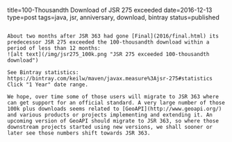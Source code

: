 title=100-Thousandth Download of JSR 275 exceeded
date=2016-12-13
type=post
tags=java, jsr, anniversary, download, bintray
status=published
~~~~~~

About two months after JSR 363 had gone [Final](2016/final.html) its predecessor JSR 275 exceeded the 100-thousandth download within a period of less than 12 months: 
![alt text](/img/jsr275_100k.png "JSR 275 exceeded 100-thousandth download")

See Bintray statistics:
https://bintray.com/keilw/maven/javax.measure%3Ajsr-275#statistics
Click "1 Year" date range.

We hope, over time some of those users will migrate to JSR 363 where can get support for an official standard. A very large number of those 100k plus downloads seems related to [GeoAPI](http://www.geoapi.org/) and various products or projects implementing and extending it. An upcoming version of GeoAPI should migrate to JSR 363, so where those downstream projects started using new versions, we shall sooner or later see those numbers shift towards JSR 363.